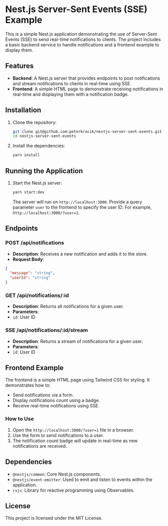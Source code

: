 # Nest.js Server-Sent Events (SSE) Example

This is a simple Nest.js application demonstrating the use of Server-Sent Events (SSE) to send real-time notifications to clients. The project includes a basic backend service to handle notifications and a frontend example to display them.

## Features

-   **Backend**: A Nest.js server that provides endpoints to post notifications and stream notifications to clients in real-time using SSE.
-   **Frontend**: A simple HTML page to demonstrate receiving notifications in real-time and displaying them with a notification badge.

## Installation

1. Clone the repository:

   ```bash
   git clone git@github.com:peterkracik/nestjs-server-sent-events.git
   cd nestjs-server-sent-events
   ```

2. Install the dependencies:

   ```bash
   yarn install
   ```

## Running the Application

1. Start the Nest.js server:

   ```bash
   yarn start:dev
   ```

   The server will run on `http://localhost:3000`.
   Provide a query parameter `user` to the frontend to specify the user ID. For example, `http://localhost:3000/?user=1`.

## Endpoints

### POST /api/notifications

-   **Description**: Receives a new notification and adds it to the store.
-   **Request Body**:
  ```json
  {
    "message": "string",
    "userId": "string"
  }
  ```

### GET /api/notifications/:id

-   **Description**: Returns all notifications for a given user.
-   **Parameters**:
  - `id`: User ID

### SSE /api/notifications/:id/stream

-   **Description**: Returns a stream of notifications for a given user.
-   **Parameters**:
  - `id`: User ID

## Frontend Example

The frontend is a simple HTML page using Tailwind CSS for styling. It demonstrates how to:

-   Send notifications via a form.
-   Display notifications count using a badge.
-   Receive real-time notifications using SSE.

### How to Use

1. Open the `http://localhost:3000/?user=1` file in a browser.
2. Use the form to send notifications to a user.
3. The notification count badge will update in real-time as new notifications are received.

## Dependencies

-   `@nestjs/common`: Core Nest.js components.
-   `@nestjs/event-emitter`: Used to emit and listen to events within the application.
-   `rxjs`: Library for reactive programming using Observables.

## License

This project is licensed under the MIT License.

